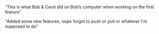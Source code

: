 “This is what Bob & Carol did on Bob’s computer when working on the first feature”

"Added some new features, oops forgot to push or pull or whatever I'm supposed to do"
